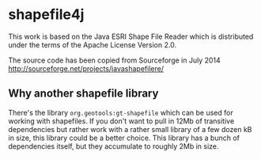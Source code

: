 # shapefile4j

This work is based on the Java ESRI Shape File Reader which is
distributed under the terms of the Apache License Version 2.0.

The source code has been copied from Sourceforge in July 2014
http://sourceforge.net/projects/javashapefilere/

## Why another shapefile library

There's the library `org.geotools:gt-shapefile` which can be used for
working with shapefiles. If you don't want to pull in 12Mb of transitive
dependencies but rather work with a rather small library of a few dozen
kB in size, this library could be a better choice. This library has a
bunch of dependencies itself, but they accumulate to roughly 2Mb in size.
